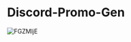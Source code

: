 # Discord-Promo-Gen
![FGZMljE](https://github.com/TheVisual/Discord-Promo-Gen/assets/132447890/9684805f-ffc7-411b-99d1-8f02ca2d17e5)
